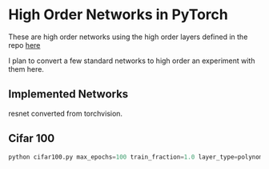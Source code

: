 # High Order Networks in PyTorch
These are high order networks using the high order layers defined in the repo [here](https://github.com/jloveric/high-order-layers-torch)

I plan to convert a few standard networks to high order an experiment with them here.
## Implemented Networks

resnet converted from torchvision.

## Cifar 100

```python
python cifar100.py max_epochs=100 train_fraction=1.0 layer_type=polynomial segments=1 n=3
```